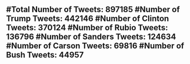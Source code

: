 #Total Number of Tweets: 897185 
#Number of Trump Tweets: 442146
#Number of Clinton Tweets: 370124
#Number of Rubio Tweets: 136796
#Number of Sanders Tweets: 124634
#Number of Carson Tweets: 69816
#Number of Bush Tweets: 44957
---
